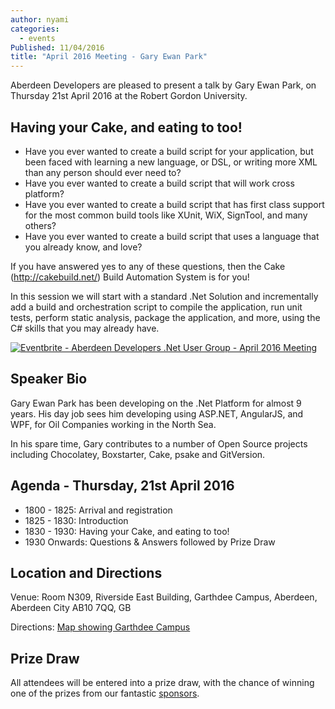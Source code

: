 ```yaml
---
author: nyami
categories:
  - events
Published: 11/04/2016
title: "April 2016 Meeting - Gary Ewan Park"
---
```


Aberdeen Developers are pleased to present a talk by Gary Ewan Park, on Thursday 21st April 2016 at the Robert Gordon University.

## Having your Cake, and eating to too!

* Have you ever wanted to create a build script for your application, but been faced with learning a new language, or DSL, or writing more XML than any person should ever need to?
* Have you ever wanted to create a build script that will work cross platform?
* Have you ever wanted to create a build script that has first class support for the most common build tools like XUnit, WiX, SignTool, and many others?
* Have you ever wanted to create a build script that uses a language that you already know, and love?

If you have answered yes to any of these questions, then the Cake (http://cakebuild.net/) Build Automation System is for you!

In this session we will start with a standard .Net Solution and incrementally add a build and orchestration script to compile the application, run unit tests, perform static analysis, package the application, and more, using the C# skills that you may already have.

[![Eventbrite - Aberdeen Developers .Net User Group - April 2016 Meeting](https://www.eventbrite.com/custombutton?eid=11987778769)](http://www.eventbrite.com/e/aberdeen-developers-net-user-group-april-2016-meeting-tickets-24528759179?aff=blog)

## Speaker Bio

Gary Ewan Park has been developing on the .Net Platform for almost 9 years. His day job sees him developing using ASP.NET, AngularJS, and WPF, for Oil Companies working in the North Sea.

In his spare time, Gary contributes to a number of Open Source projects including Chocolatey, Boxstarter, Cake, psake and GitVersion.

## Agenda - Thursday,  21st April 2016

* 1800 - 1825: Arrival and registration
* 1825 - 1830: Introduction
* 1830 - 1930: Having your Cake, and eating to too!
* 1930 Onwards: Questions &amp; Answers followed by Prize Draw

## Location and Directions

Venue: Room N309, Riverside East Building, Garthdee Campus, Aberdeen, Aberdeen City AB10 7QQ, GB

Directions: [Map showing Garthdee Campus](https://maps.google.co.uk/maps?q=Faculty+of+Health+%26+Social+Care,+Garthdee+Campus,+Aberdeen,+Aberdeen+City+AB10+7QG,+GB&hl=en&ll=57.119317,-2.136133&spn=0.004165,0.012413&sll=57.746995,-4.687341&sspn=8.392957,25.422363&hq=Faculty+of+Health+%26+Social+Care,+Garthdee+Campus,&hnear=AB10+7QG,+United+Kingdom&t=m&z=17&iwloc=A)

## Prize Draw

All attendees will be entered into a prize draw, with the chance of winning one of the prizes from our fantastic [sponsors](http://www.aberdeendevelopers.co.uk/sponsors/).
